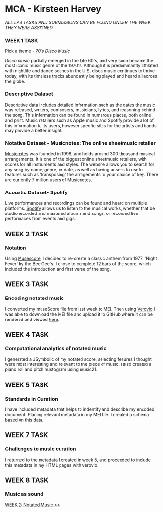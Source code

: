 # MCA - Kirsteen Harvey

*ALL LAB TASKS AND SUBMISSIONS CAN BE FOUND UNDER THE WEEK THEY WERE ASSIGNED*

### WEEK 1 TASK
Pick a theme - *70's Disco Music*  

*Disco music* partially emerged in the late 60's, and very soon became the most iconic music genre of the 1970's. Although it is predominantly affilated with nightlife and dance scenes in the U.S, disco music continues to thrive today, with its timeless tracks abundantly being played and heard all across the globe.    

### Descriptive Dataset 

Descriptive data includes detailed information such as the dates the music was released, writers, composers, musicians, lyrics, and reasoning behind the song. This information can be found in numerous places, both online and print. Music retailers such as Apple music and Spotify provide a lot of this information to its users, however specfic sites for the artists and bands may provide a better insight.

### Notative Dataset - Musicnotes: The online sheetmusic retailer

[Musicnotes](https://www.musicnotes.com/) was founded in 1998, and holds around 300 thousand musical arrangements. It is one of the biggest online sheetmusic retailers, with scores for all instruments and styles. The website allows you to search for any song by name, genre, or date, as well as having acsess to useful features such as 'transposing' the arragements to your choice of key. There are currently 7 million users of Musicnotes.

### Acoustic Dataset- Spotify  

Live performances and recordings can be found and heard on multiple platforms. [Spotify](https://www.spotify.com/uk/) allows us to listen to the musical works, whether that be studio recorded and mastered albums and songs, or recorded live performaces from events and gigs. 

## WEEK 2 TASK

### Notation

Using [Musescore](https://musescore.org/eN), I decided to re-create a classic anthem from 1977; 'Night Fever' by the Bee Gee's. I chose to complete 12 bars of the score, which included the introduction and first verse of the song. 

## WEEK 3 TASK 

### Encoding notated music

I converted my museScore file from last week to MEI. Then using [Verovio](https://www.verovio.org/index.xhtml) I was able to download the MEI file and upload it to GitHub where it can be rendered and viewed [here](https://kharvey99.github.io/MCA-2019/Week3/verovio.html).

## WEEK 4 TASK

### Computational analytics of notated music

I generated a JSymbolic of my notated score, selecting feaures I thought were most interesting and relevant to the piece of music. I also created a piano roll and pitch hustogram using music21.

## WEEK 5 TASK

### Standards in Curation

I have included metadata that helps to indentify and describe my encoded document. Placing relevant metadata in my MEI file. I created a schema based on this data. 

## WEEK 7 TASK

### Challenges to music curation

I returned to the metadata I created in week 5, and proceeded to include this metadata in my HTML pages with verovio. 

## WEEK 8 TASK

### Music as sound


[WEEK 2: Notated Music >>](https://kharvey99.github.io/MCA-2019/Week2.html)
